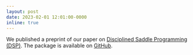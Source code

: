 ```yaml
---
layout: post
date: 2023-02-01 12:01:00-0000
inline: true
---
```


We published a preprint of our paper on [Disciplined Saddle Programming (DSP)](https://arxiv.org/abs/2301.13427). The package is available on [GitHub](https://github.com/cvxgrp/dsp).
